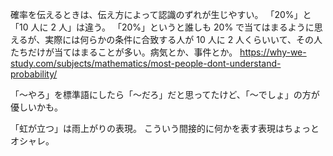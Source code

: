 確率を伝えるときは、伝え方によって認識のずれが生じやすい。
「20%」と「10 人に 2 人」は違う。
「20%」というと誰しも 20% で当てはまるように思えるが、実際には何らかの条件に合致する人が 10 人に 2 人くらいいて、その人たちだけが当てはまることが多い。病気とか、事件とか。
https://why-we-study.com/subjects/mathematics/most-people-dont-understand-probability/

「〜やろ」を標準語にしたら「〜だろ」だと思ってたけど、「〜でしょ」の方が優しいかも。

「虹が立つ」は雨上がりの表現。
こういう間接的に何かを表す表現はちょっとオシャレ。
